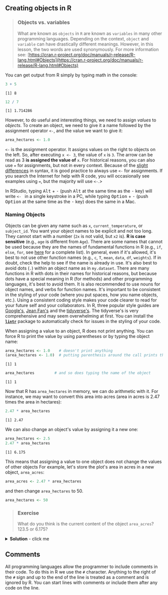 ## Creating objects in R

> ### Objects vs. variables
>
> What are known as `objects` in `R` are known as `variables` in many other
> programming languages. Depending on the context, `object` and `variable` can
> have drastically different meanings. However, in this lesson, the two words
> are used synonymously. For more information see:
> [https://cran.r-project.org/doc/manuals/r-release/R-lang.html#Objects](https://cran.r-project.org/doc/manuals/r-release/R-lang.html#Objects)




You can get output from R simply by typing math in the console:


~~~r
3 + 5
~~~




~~~
[1] 8
~~~




~~~r
12 / 7
~~~




~~~
[1] 1.714286
~~~


However, to do useful and interesting things, we need to assign _values_ to
_objects_. To create an object, we need to give it a name followed by the
assignment operator `<-`, and the value we want to give it:


~~~r
area_hectares <- 1.0
~~~


`<-` is the assignment operator. It assigns values on the right to objects on
the left. So, after executing `x <- 3`, the value of `x` is `3`. The arrow can
be read as 3 **is assigned the value of** `x`.  For historical reasons, you can also use `=`
for assignments, but not in every context. Because of the
[slight](http://blog.revolutionanalytics.com/2008/12/use-equals-or-arrow-for-assignment.html)
[differences](http://r.789695.n4.nabble.com/Is-there-any-difference-between-and-tp878594p878598.html)
in syntax, it is good practice to always use `<-` for assignments. If you search the Internet for help with R code, you will occasionally see examples using `=`, but the majority will use `<-`.>

In RStudio, typing <kbd>Alt</kbd> + <kbd>-</kbd> (push <kbd>Alt</kbd> at the
same time as the <kbd>-</kbd> key) will write `<- ` in a single keystroke in a
PC, while typing <kbd>Option</kbd> + <kbd>-</kbd> (push <kbd>Option</kbd> at the
same time as the <kbd>-</kbd> key) does the same in a Mac.

### Naming Objects

Objects can be given any name such as `x`, `current_temperature`, or
`subject_id`. You want your object names to be explicit and not too long. They
cannot start with a number (`2x` is not valid, but `x2` is). **R is case sensitive**
(e.g., `age` is different from `Age`). There are some names that
cannot be used because they are the names of fundamental functions in R (e.g.,
`if`, `else`, `for`, see
[here](https://stat.ethz.ch/R-manual/R-devel/library/base/html/Reserved.html)
for a complete list). In general, even if it's allowed, it's best to not use
other function names (e.g., `c`, `T`, `mean`, `data`, `df`, `weights`). If in
doubt, check the help to see if the name is already in use. It's also best to
avoid dots (`.`) within an object name as in `my.dataset`. There are many
functions in R with dots in their names for historical reasons, but because dots
have a special meaning in R (for methods) and other programming languages, it's
best to avoid them. It is also recommended to use nouns for object names, and
verbs for function names. It's important to be consistent in the styling of your
code (where you put spaces, how you name objects, etc.). Using a consistent
coding style makes your code clearer to read for your future self and your
collaborators. In R, three popular style guides are
[Google's](https://google.github.io/styleguide/Rguide.xml), [Jean
Fan's](http://jef.works/R-style-guide/) and the
[tidyverse's](http://style.tidyverse.org/). The tidyverse's is very
comprehensive and may seem overwhelming at first. You can install the
[**`lintr`**](https://github.com/jimhester/lintr) package to automatically check
for issues in the styling of your code.



When assigning a value to an object, R does not print anything. You
can force R to print the value by using parentheses or by typing
the object name:


~~~r
area_hectares <- 1.0    # doesn't print anything
(area_hectares <- 1.0)  # putting parenthesis around the call prints the value of `area_hectares`
~~~




~~~
[1] 1
~~~




~~~r
area_hectares         # and so does typing the name of the object
~~~




~~~
[1] 1
~~~


Now that R has `area_hectares` in memory, we can do arithmetic with it. For
instance, we may want to convert this area into acres (area in acres is 2.47 times the area in hectares):


~~~r
2.47 * area_hectares
~~~


~~~
[1] 2.47
~~~


We can also change an object's value by assigning it a new one:


~~~r
area_hectares <- 2.5
2.47 * area_hectares
~~~


~~~
[1] 6.175
~~~


This means that assigning a value to one object does not change the values of
other objects  For example, let's store the plot's area in acres
in a new object, `area_acres`:


~~~r  
area_acres <- 2.47 * area_hectares
~~~


and then change `area_hectares` to 50.


~~~r
area_hectares <- 50
~~~



> ### Exercise
> 
> What do you think is the current content of the object `area_acres`? 123.5 or
> 6.175?
>

<details> 
<summary>
<b>Solution</b>  - click me</summary>

The value of `area_acres` is still 6.175 because you have not
re-run the line `area_acres <- 2.47 * area_hectares` since
changing the value of `area_hectares`.


<br>

```r
area_acres <- 2.47 * area_hectares
area_acres
```


</details>


## Comments

All programming languages allow the programmer to include comments in their code. To do this in R we use the `#` character.
Anything to the right of the `#` sign and up to the end of the line is treated as a comment and is ignored by R. You can start lines with comments
or include them after any code on the line.

